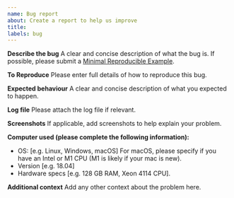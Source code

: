 ```yaml
---
name: Bug report
about: Create a report to help us improve
title:
labels: bug
---
```


**Describe the bug**
A clear and concise description of what the bug is. If possible, please submit a [Minimal Reproducible Example](https://en.wikipedia.org/wiki/Minimal_reproducible_example).

**To Reproduce**
Please enter full details of how to reproduce this bug.

**Expected behaviour**
A clear and concise description of what you expected to happen.

**Log file**
Please attach the log file if relevant.

**Screenshots**
If applicable, add screenshots to help explain your problem.

**Computer used (please complete the following information):**

- OS: [e.g. Linux, Windows, macOS] For macOS, please specify if you have an Intel or M1 CPU (M1 is likely if your mac is new).
- Version [e.g. 18.04]
- Hardware specs [e.g. 128 GB RAM, Xeon 4114 CPU].

**Additional context**
Add any other context about the problem here.
